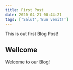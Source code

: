 ```yaml
---
title: First Post
date: 2020-04-21 00:44:21
tags: ['Salut','Bun venit!']
---
```

This is out first Blog Post!

## Wellcome
Welcome to our Blog!